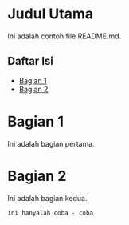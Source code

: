 # Judul Utama

Ini adalah contoh file README.md.

## Daftar Isi

- [Bagian 1](#bagian-1)
- [Bagian 2](#bagian-2)

# Bagian 1
Ini adalah bagian pertama.

# Bagian 2
Ini adalah bagian kedua.
```
ini hanyalah coba - coba
```

